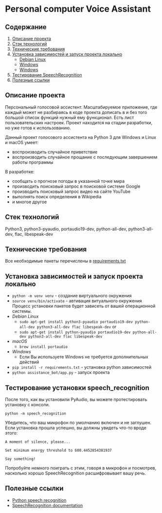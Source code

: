 # Personal computer Voice Assistant

## Содержание
1. [Описание проекта](#description)
2. [Стэк технологий](#stack)
3. [Технические требования](#requirements)
4. [Установка зависимостей и запуск проекта локально](#pacages_installation_and_lounch)
    - [Debian Linux](#pyaudio_installation_linux)
    - [Windows](#pyaudio_installation_macos)
    - [Windows](#pyaudio_installation_windows)
5. [Тестирование SpeechRecognition](#sr_testing)
6. [Полезные ссылки](#links)

## <a name='description'>Описание проекта</a>
Персональный голосовой ассистент. Масштабируемое приложение, где каждый может не разбираясь в коде проекта дописать в и без того большой список функций нужный ему функционал. Есть лист пользовательских настроек. Проект находится на стадии разработки, но уже готов к использованию.

Данный проект голосового ассистента на Python 3 для Windows и Linux и macOS умеет:

- воспроизводить случайное приветствие
- воспроизводить случайное прощание с последующим завершением работы программы

В разработке:

- сообщать о прогнозе погоды в указанной точке мира
- производить поисковый запрос в поисковой системе Google
- производить поисковый запрос видео на сайте YouTube
- выполнять поиск определения в Wikipedia
- и многое другое
## <a name='stack'>Стек технологий</a>
Python3, python3-pyaudio, portaudio19-dev, python-all-dev, python3-all-dev, flac, libespeak-dev

## <a name='requirements'>Технические требования</a>
Все необходимые пакеты перечислены в [requirements.txt](https://github.com/reakfog/ahsoka_voice_assistant/blob/main/requirements.txt)

## <a name='lounch'>Установка зависимостей и запуск проекта локально</a>
- `python -m venv venv` - создание виртуального окружения
- `source venv/bin/activate` - автивация витуального окружения
Процесс установки пакетов будет зависеть от вашей операционной системы.
- *<a name='pyaudio_installation_linux'>Debian Linux</a>*
    - `sudo apt-get install python3-pyaudio portaudio19-dev python-all-dev python3-all-dev flac libespeak-dev`
    or
    - `sudo apt-get install python-pyaudio portaudio19-dev python-all-dev python3-all-dev flac libespeak-dev`
- *<a name='pyaudio_installation_macos'>macOS</a>*
    - `brew install portaudio`
- *<a name='pyaudio_installation_windows'>Windows</a>*
    - Если Вы используете Windows не требуется дополнительных действий
- `pip install -r requirements.txt` - установка python зависимостей
- `python assistance_bot/app.py` - запуск проекта

## <a name='sr_testing'>Тестирование установки speech_recognition</a>
После того, как вы установили PyAudio, вы можете протестировать установку с консоли.

`python -m speech_recognition`

Убедитесь, что ваш микрофон по умолчанию включен и не заглушен. Если установка прошла успешно, вы должны увидеть что-то вроде этого:

`A moment of silence, please...`

`Set minimum energy threshold to 600.4452854381937`

`Say something!`

Попробуйте немного поиграть с этим, говоря в микрофон и посмотрев, насколько хорошо SpeechRecognition расшифровывает вашу речь.

## <a name='links'>Полезные ссылки</a>
- [Python speech recognition](https://realpython.com/python-speech-recognition/)
- [SpeechRecognition documentation](https://github.com/Uberi/speech_recognition)
